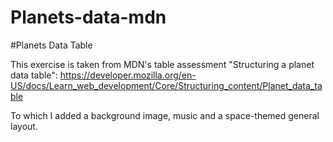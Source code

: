 # Planets-data-mdn

#Planets Data Table

This exercise is taken from MDN's table assessment "Structuring a planet data table": https://developer.mozilla.org/en-US/docs/Learn_web_development/Core/Structuring_content/Planet_data_table

To which I added a background image, music and a space-themed general layout.

